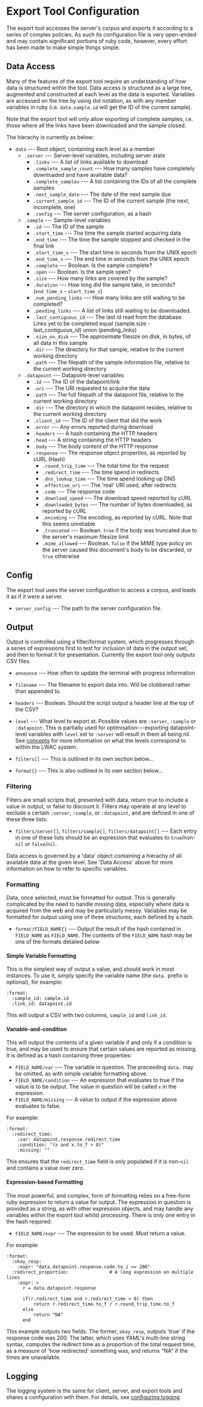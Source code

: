 Export Tool Configuration
=========================
The export tool accesses the server's corpus and exports it according to a series of complex policies.  As such its configuration file is very open-ended and may contain significant portions of ruby code, however, every effort has been made to make simple things simple.  

Data Access
-----------
Many of the features of the export tool require an understanding of how data is structured within the tool.  Data access is structured as a large tree, augmented and constructed at each level as the data is exported.  Variables are accessed on the tree by using dot notation, as with any member variables in ruby (i.e. `data.sample.id` will get the ID of the current sample).

Note that the export tool will only allow exporting of complete samples, i.e. those where all the links have been downloaded and the sample closed.

The hierachy is currently as below:

 * `data` --- Root object, containing each level as a member
   * `.server` --- Server-level variables, including server state
     * `.links` --- A list of links available to download
     * `.complete_sample_count` --- How many samples have completely downloaded and have available data?
     * `.complete_samples` --- A list containing the IDs of all the complete samples
     * `.next_sample_date` --- The date of the next sample due
     * `.current_sample_id` --- The ID of the current sample (the next, incomplete, one)
     * `.config` --- The server configuration, as a hash
   * `.sample` --- Sample-level variables
     * `.id` --- The ID of the sample
     * `.start_time` --- The time the sample started acquiring data
     * `.end_time` --- The time the sample stopped and checked in the final link
     * `.start_time_s` --- The start time in seconds from the UNIX epoch
     * `.end_time_s` --- The end time in seconds from the UNIX epoch
     * `.complete` --- Boolean. Is the sample complete?
     * `.open` --- Boolean.  Is the sample open?
     * `.size` --- How many links are covered by the sample?
     * `.duration` --- How long did the sample take, in seconds? (`end_time_s` - `start_time_s`)
     * `.num_pending_links` --- How many links are still waiting to be completed?
     * `.pending_links` --- A list of links still waiting to be downloaded.
     * `.last_contiguous_id` --- The last id read from the database.  Links yet to be completed equal (sample.size - last_contiguous_id) union (pending_links)
     * `.size_on_disk` --- The approximate filesize on disk, in bytes, of all data in this sample
     * `.dir` --- The directory for that sample, relative to the current working directory
     * `.path` --- The filepath of the sample information file, relative to the current working directory
   * `.datapoint` --- Datapoint-level variables
     * `.id` --- The ID of the datapoint/link
     * `.uri` --- The URI requested to acquire the data
     * `.path` --- The full filepath of the datapoint file, relative to the current working directory
     * `.dir` --- The directory in which the datapoint resides, relative to the current working directory
     * `.client_id` --- The ID of the client that did the work
     * `.error` --- Any errors reported during download
     * `.headers` --- A hash containing the HTTP headers
     * `.head` --- A string containing the HTTP headers
     * `.body` --- The body content of the HTTP response
     * `.response` --- The response object properties, as reported by cURL (Hash)
       * `.round_trip_time` --- The total time for the request
       * `.redirect_time` --- The time spend in redirects
       * `.dns_lookup_time` --- The time spend looking up DNS
       * `.effective_uri` --- The 'real' URI used, after redirects
       * `.code` --- The response code
       * `.download_speed` --- The download speed reported by cURL
       * `.downloaded_bytes` --- The number of bytes downloaded, as reported by cURL
       * `.encoding` --- The encoding, as reported by cURL.  Note that this seems unreliable
       * `.truncated` --- Boolean. `true` if the body was truncated due to the server's maximum filesize limit
       * `.mime_allowed` --- Boolean. `false` if the MIME type policy on the server caused this document's body to be discarded, or `true` otherwise



Config
-------------
The export tool uses the server configuration to access a corpus, and loads it as if it were a server.

 * `server_config` --- The path to the server configuration file.

Output
------
Output is controlled using a filter/format system, which progresses through a series of expressions first to test for inclusion of data in the output set, and then to format it for presentation.  Currently the export tool only outputs CSV files.

 * `announce` --- How often to update the terminal with progress information
 * `filename` --- The filename to export data into.  Will be clobbered rather than appended to.
 * `headers` --- Boolean.  Should the script output a header line at the top of the CSV?
 * `level` --- What level to export at.  Possible values are `:server`, `:sample` or `:datapoint`.  This is partially used for optimisation---exporting datapoint-level variables with `level` set to `:server` will result in them all being nil.  See [concepts](concepts.html) for more information on what the levels correspond to within the LWAC system.

 * `filters[]` --- This is outlined in its own section below...
 * `format{}` --- This is *also* outlined in its own section below...



### Filtering
Filters are small scripts that, presented with data, return true to include a value in output, or false to discount it.  Filters may operate at any level to exclude a certain `:server`, `:sample`, or `:datapoint`, and are defined in one of these three lists.

 * `filters/server[]`, `filters/sample[]`, `filters/datapoint[]` --- Each entry in one of these lists should be an expression that evaluates to `true`/non-`nil` or `false`/`nil`.

Data access is governed by a 'data' object containing a hierachy of all available data at the given level.  See 'Data Access' above for more information on how to refer to specific variables.



### Formatting
Data, once selected, must be formatted for output.  This is generally complicated by the need to handle missing data, especially where data is acquired from the web and may be particularly messy.  Variables may be formatted for output using one of three structures, each defined by a hash.

 * `format/FIELD_NAME{}` --- Output the result of the hash contained in `FIELD_NAME` as `FIELD_NAME`.  The contents of the `FIELD_NAME` hash may be one of the formats detailed below

#### Simple Variable Formatting
This is the simplest way of output a value, and should work in most instances.  To use it, simply specify the variable name (the `data.` prefix is optional), for example:

    :format:
      :sample_id: sample.id
      :link_id: datapoint.id

This will output a CSV with two columns, `sample_id` and `link_id`.


#### Variable-and-condition 
This will output the contents of a given variable if and only if a condition is true, and may be used to ensure that certain values are reported as missing.  It is defined as a hash containing three properties:

 * `FIELD_NAME/var` --- The variable in question.  The preceeding `data.` may be omitted, as with simple variable formatting above.
 * `FIELD_NAME/condition` --- An expression that evaluates to true if the value is to be output.  The value in question will be called `x` in the expression.
 * `FIELD_NAME/missing` --- A value to output if the expression above evaluates to false.

For example:

    :format:
      :redirect_time:
        :var: datapoint.response.redirect_time
        :condition: "(x and x.to_f > 0)"
        :missing: ""

This ensures that the `redirect_time` field is only populated if it is non-`nil` and contains a value over zero.


#### Expression-based Formatting
The most powerful, and complex, form of formatting relies on a free-form ruby expression to return a value for output.  The expression in question is provided as a string, as with other expression objects, and may handle any variables within the export tool whilst processing.  There is only one entry in the hash required:

 * `FIELD_NAME/expr` --- The expression to be used.  *Must* return a value.

For example:

    :format:
      :okay_resp: 
        :expr: "data.datapoint.response.code.to_i == 200"
      :redirect_proportion:               # A long expression on multiple lines
        :expr: >
          r = data.datapoint.response
  
          if(r.redirect_time and r.redirect_time > 0) then
              return r.redirect_time.to_f / r.round_trip_time.to_f
          else
              return "NA"
          end

This example outputs two fields.  The former, `okay_resp`, outputs 'true' if the response code was 200.  The latter, which uses YAML's multi-line string syntax, computes the redirect time as a proportion of the total request time, as a measure of 'how redirected' something was, and returns "NA" if the times are unavailable.


Logging
-------
The logging system is the same for client, server, and export tools and shares a configuration with them.  For details, see [configuring logging](log_config.html)
